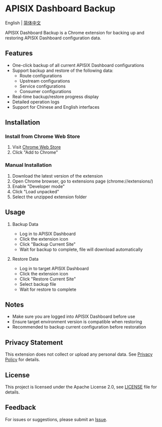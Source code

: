 # APISIX Dashboard Backup

English | [简体中文](./README_zh.md)

APISIX Dashboard Backup is a Chrome extension for backing up and restoring APISIX Dashboard configuration data.

## Features

- One-click backup of all current APISIX Dashboard configurations
- Support backup and restore of the following data:
  - Route configurations
  - Upstream configurations
  - Service configurations
  - Consumer configurations
- Real-time backup/restore progress display
- Detailed operation logs
- Support for Chinese and English interfaces

## Installation

### Install from Chrome Web Store
1. Visit [Chrome Web Store](https://chromewebstore.google.com/detail/apisix-dashboard-%E5%A4%87%E4%BB%BD%E5%B7%A5%E5%85%B7/lmpmkfjofnifhiooomploklbchoeckfg)
2. Click "Add to Chrome"

### Manual Installation
1. Download the latest version of the extension
2. Open Chrome browser, go to extensions page (chrome://extensions/)
3. Enable "Developer mode"
4. Click "Load unpacked"
5. Select the unzipped extension folder

## Usage

1. Backup Data
   - Log in to APISIX Dashboard
   - Click the extension icon
   - Click "Backup Current Site"
   - Wait for backup to complete, file will download automatically

2. Restore Data
   - Log in to target APISIX Dashboard
   - Click the extension icon
   - Click "Restore Current Site"
   - Select backup file
   - Wait for restore to complete

## Notes

- Make sure you are logged into APISIX Dashboard before use
- Ensure target environment version is compatible when restoring
- Recommended to backup current configuration before restoration

## Privacy Statement

This extension does not collect or upload any personal data. See [Privacy Policy](./PRIVACY.md) for details.

## License

This project is licensed under the Apache License 2.0, see [LICENSE](./LICENSE) file for details.

## Feedback

For issues or suggestions, please submit an [Issue](https://github.com/[your-repo]/issues). 